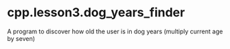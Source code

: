 # cpp.lesson3.dog_years_finder
A program to discover how old the user is in dog years (multiply current age by seven)

